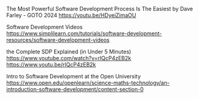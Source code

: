 The Most Powerful Software Development Process Is The Easiest by Dave Farley - GOTO 2024
https://youtu.be/HDyeiZimaOU

Software Development Videos
https://www.simplilearn.com/tutorials/software-development-resources/software-development-videos

the Complete SDP Explained (in Under 5 Minutes)
https://www.youtube.com/watch?v=rIQcP4zEB2k
https://www.youtu.be/rIQcP4zEB2k

Intro to Software Development at the Open University
https://www.open.edu/openlearn/science-maths-technology/an-introduction-software-development/content-section-0
